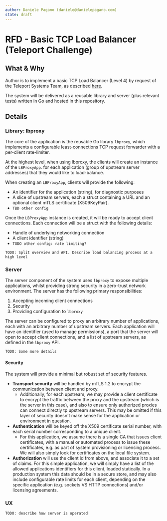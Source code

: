 ```yaml
---
author: Daniele Pagano (daniele@danielepagano.com)
state: draft
---
```


# RFD - Basic TCP Load Balancer (Teleport Challenge)

## What & Why

Author is to implement a basic TCP Load Balancer (Level 4) by request of the Teleport Systems Team, as described [here](https://github.com/gravitational/careers/blob/main/challenges/systems/challenge-2.md#level-4).

The system will be delivered as a reusable library and server (plus relevant tests) written in Go and hosted in this repository.

## Details

### Library: lbproxy

The core of the application is the reusable Go library `lbproxy`, which implements a configurable least-connections TCP request forwarder with a per-client rate-limiter.

At the highest level, when using lbproxy, the clients will create an instance of the `LBProxyApp`.
for each application (group of upstream server addresses) that they would like to load-balance.

When creating an `LBProxyApp`, clients will provide the following:

- An identifier for the application (string), for diagnostic purposes
- A slice of upstream servers, each a struct containing a URL and an optional client mTLS certificate (X509KeyPair).
- `TBD other config`

Once the `LBProxyApp` instance is created, it will be ready to accept client connections. Each connection will be a struct with the following details:

- Handle of underlying networking connection
- A client identifier (string)
- `TODO other config: rate limiting?`

`TODO: Split overview and API. Describe load balancing process at a high level`

### Server

The server component of the system uses `lbproxy` to expose multiple applications, whilst providing strong security in a zero-trust network environment.
The server has the following primary responsibilities:

 1. Accepting incoming client connections
 2. Security
 3. Providing configuration to `lbproxy`

The server can be configured to proxy an arbitrary number of applications, each with an arbitrary number of upstream servers.
Each application will have an identifier (used to manage permissions), a port that the server will open to accept client connections, and a list of upstream servers, as defined in the `lbproxy` API.

`TODO: Some more details`

#### Security

The system will provide a minimal but robust set of security features.

- **Transport security** will be handled by mTLS 1.2 to encrypt the communication between client and proxy.
  - Additionally, for each upstream, we may provide a client certificate to encrypt the traffic between the proxy and the upstream (which is the server in this case), and also to ensure only authorized proxies can connect directly tp upstream servers. This may be omitted if this layer of security doesn't make sense for the application or environment in question.
- **Authentication** will be keyed off the X509 certificate serial number, with each serial number corresponding to a unique client.
  - For this application, we assume there is a single CA that issues client certificates, with a manual or automated process to issue these certificates, e.g. as part of system provisioning or licensing process. We will also simply look for certificates on the local file system.
- **Authorization** will use the client id from above, and associate it to a set of claims. For this simple application, we will simply have a list of the allowed applications identifiers for this client, loaded statically. In a production system this data should be in a secure store, and may also include configurable rate limits for each client, depending on the specific application (e.g. sockets VS HTTP connections) and/or licensing agreements.

### UX

`TODO: describe how server is operated`
